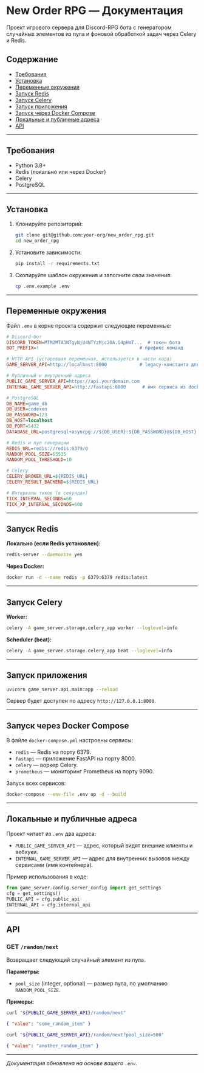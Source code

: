# New Order RPG — Документация

Проект игрового сервера для Discord-RPG бота с генератором случайных элементов из пула и фоновой обработкой задач через Celery и Redis.

## Содержание

* [Требования](#требования)
* [Установка](#установка)
* [Переменные окружения](#переменные-окружения)
* [Запуск Redis](#запуск-redis)
* [Запуск Celery](#запуск-celery)
* [Запуск приложения](#запуск-приложения)
* [Запуск через Docker Compose](#запуск-через-docker-compose)
* [Локальные и публичные адреса](#локальные-и-публичные-адреса)
* [API](#api)

---

## Требования

* Python 3.8+
* Redis (локально или через Docker)
* Celery
* PostgreSQL

---

## Установка

1. Клонируйте репозиторий:

   ```bash
   git clone git@github.com:your-org/new_order_rpg.git
   cd new_order_rpg
   ```
2. Установите зависимости:

   ```bash
   pip install -r requirements.txt
   ```
3. Скопируйте шаблон окружения и заполните свои значения:

   ```bash
   cp .env.example .env
   ```

---

## Переменные окружения

Файл `.env` в корне проекта содержит следующие переменные:

```ini
# Discord-бот
DISCORD_TOKEN=MTM2MTA3NTgyNjU4NTYzMjc2OA.G4pHmT...  # токен бота
BOT_PREFIX=!                                     # префикс команд

# HTTP API (устаревшая переменная, используется в части кода)
GAME_SERVER_API=http://localhost:8000            # legacy-константа для API

# Публичный и внутренний адреса
PUBLIC_GAME_SERVER_API=https://api.yourdomain.com
INTERNAL_GAME_SERVER_API=http://fastapi:8000      # имя сервиса из docker-compose

# PostgreSQL
DB_NAME=game_db
DB_USER=codexen
DB_PASSWORD=123
DB_HOST=localhost
DB_PORT=5432
DATABASE_URL=postgresql+asyncpg://${DB_USER}:${DB_PASSWORD}@${DB_HOST}:${DB_PORT}/${DB_NAME}

# Redis и пул генерации
REDIS_URL=redis://redis:6379/0
RANDOM_POOL_SIZE=65535
RANDOM_POOL_THRESHOLD=10

# Celery
CELERY_BROKER_URL=${REDIS_URL}
CELERY_RESULT_BACKEND=${REDIS_URL}

# Интервалы тиков (в секундах)
TICK_INTERVAL_SECONDS=60
TICK_XP_INTERVAL_SECONDS=600
```

---

## Запуск Redis

**Локально (если Redis установлен):**

```bash
redis-server --daemonize yes
```

**Через Docker:**

```bash
docker run -d --name redis -p 6379:6379 redis:latest
```

---

## Запуск Celery

**Worker:**

```bash
celery -A game_server.storage.celery_app worker --loglevel=info
```

**Scheduler (beat):**

```bash
celery -A game_server.storage.celery_app beat --loglevel=info
```

---

## Запуск приложения

```bash
uvicorn game_server.api.main:app --reload
```

Сервер будет доступен по адресу `http://127.0.0.1:8000`.

---

## Запуск через Docker Compose

В файле `docker-compose.yml` настроены сервисы:

* `redis` — Redis на порту 6379.
* `fastapi` — приложение FastAPI на порту 8000.
* `celery` — воркер Celery.
* `prometheus` — мониторинг Prometheus на порту 9090.

Запуск всех сервисов:

```bash
docker-compose --env-file .env up -d --build
```

---

## Локальные и публичные адреса

Проект читает из `.env` два адреса:

* `PUBLIC_GAME_SERVER_API` — адрес, который видят внешние клиенты и вебхуки.
* `INTERNAL_GAME_SERVER_API` — адрес для внутренних вызовов между сервисами (имя контейнера).

Пример использования в коде:

```python
from game_server.config.server_config import get_settings
cfg = get_settings()
PUBLIC_API = cfg.public_api
INTERNAL_API = cfg.internal_api
```

---

## API

### GET `/random/next`

Возвращает следующий случайный элемент из пула.

**Параметры:**

* `pool_size` (integer, optional) — размер пула, по умолчанию `RANDOM_POOL_SIZE`.

**Примеры:**

```bash
curl "${PUBLIC_GAME_SERVER_API}/random/next"
```

```json
{ "value": "some_random_item" }
```

```bash
curl "${PUBLIC_GAME_SERVER_API}/random/next?pool_size=500"
```

```json
{ "value": "another_random_item" }
```

---

*Документация обновлена на основе вашего `.env`.*
